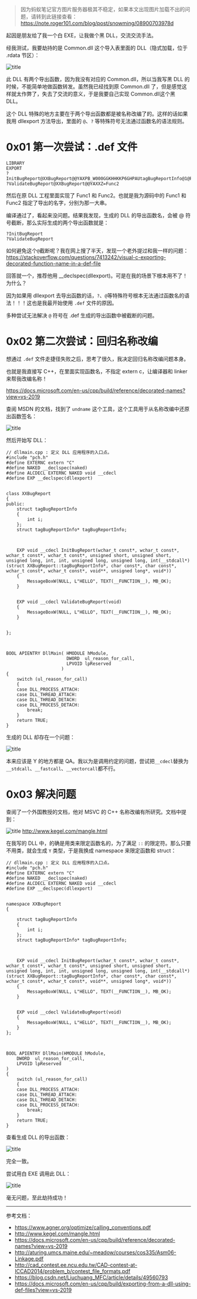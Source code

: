 >因为蚂蚁笔记官方图片服务器极其不稳定，如果本文出现图片加载不出的问题，请转到此链接查看：https://note.roger101.com/blog/post/snowming/08900703978d


起因是朋友给了我一个白 EXE，让我做个黑 DLL，交流交流手法。

经我测试，我要劫持的是 Common.dll 这个导入表里面的 DLL（隐式加载，位于 .rdata 节区）：

![title](https://leanote.com/api/file/getImage?fileId=5f588129ab64414ac20007ea)

此 DLL 有两个导出函数，因为我没有对应的 Common.dll，所以当我写黑 DLL 的时候，不能简单地做函数转发。虽然我已经找到原 Common.dll 了，但是感觉这样就太作弊了，失去了交流的意义，于是我要自己实现 Common.dll这个黑 DLL。

这个 DLL 特殊的地方主要在于两个导出函数都是被名称改编了的。这样的话如果我用 dllexport 方法导出，里面的 `@`、`?` 等特殊符号无法通过函数名的语法规则。

# 0x01 第一次尝试：.def 文件

```
LIBRARY
EXPORT
?InitBugReport@XXBugReport@@YAXPB_W000GGKHHKKP6GHPAUtagBugReportInfo@1@PBD200PAPAXPAKPAX@Z@Z=Func1
?ValidateBugReport@XXBugReport@@YAXXZ=Func2
```

然后在原 DLL 工程里面实现了 Func1 和 Func2。也就是我为源码中的 Func1 和 Func2 指定了导出的名字，分别为那一大串。

编译通过了，看起来没问题。结果我发现，生成的 DLL 的导出函数名，会被 @ 符号截断，那么实际生成的两个导出函数就是：

```
?InitBugReport
?ValidateBugReport
```

如何避免这个`@`截断呢？我在网上搜了半天，发现一个老外提过和我一样的问题：https://stackoverflow.com/questions/7413242/visual-c-exporting-decorated-function-name-in-a-def-file

回答就一个，推荐他用 __declspec(dllexport)。可是在我的场景下根本用不了！为什么？

因为如果用 dllexport 去导出函数的话，`?`、`@`等特殊符号根本无法通过函数名的语法！！！这也是我最开始使用 `.def` 文件的原因。

多种尝试无法解决 `@` 符号在 .def 生成的导出函数中被截断的问题。 

# 0x02 第二次尝试：回归名称改编


想通过 `.def` 文件走捷径失败之后，思考了很久，我决定回归名称改编问题本身。

也就是我直接写 C++，在里面实现函数名，不指定 extern c，让编译器和 linker 来帮我改编名称！

https://docs.microsoft.com/en-us/cpp/build/reference/decorated-names?view=vs-2019


查阅 MSDN 的文档，找到了 `undname` 这个工具，这个工具用于从名称改编中还原出函数签名：




![title](https://leanote.com/api/file/getImage?fileId=5f58741aab64414ac2000733)



然后开始写 DLL：


```
// dllmain.cpp : 定义 DLL 应用程序的入口点。
#include "pch.h"
#define EXTERNC extern "C"
#define NAKED __declspec(naked)
#define ALCDECL EXTERNC NAKED void __cdecl
#define EXP __declspec(dllexport)


class XXBugReport
{
public:
    struct tagBugReportInfo
    {
        int i;
    };
    struct tagBugReportInfo* tagBugReportInfo;



    EXP void __cdecl InitBugReport(wchar_t const*, wchar_t const*, wchar_t const*, wchar_t const*, unsigned short, unsigned short, unsigned long, int, int, unsigned long, unsigned long, int(__stdcall*)(struct XXBugReport::tagBugReportInfo*, char const*, char const*, wchar_t const*, wchar_t const*, void**, unsigned long*, void*))
    {
        MessageBoxW(NULL, L"HELLO", TEXT(__FUNCTION__), MB_OK);
    }


    EXP void __cdecl ValidateBugReport(void)
    {
        MessageBoxW(NULL, L"HELLO", TEXT(__FUNCTION__), MB_OK);
    }


};



BOOL APIENTRY DllMain( HMODULE hModule,
                       DWORD  ul_reason_for_call,
                       LPVOID lpReserved
                     )
{
    switch (ul_reason_for_call)
    {
    case DLL_PROCESS_ATTACH:
    case DLL_THREAD_ATTACH:
    case DLL_THREAD_DETACH:
    case DLL_PROCESS_DETACH:
        break;
    }
    return TRUE;
}
```

生成的 DLL 却存在一个问题：


![title](https://leanote.com/api/file/getImage?fileId=5f587489ab644148c6000701)

本来应该是 Y 的地方都是 QA。我以为是调用约定的问题，尝试把`__cdecl`替换为 `__stdcall`、`__fastcall`、`__vectorcall`都不行。



# 0x03 解决问题


查阅了一个外国教授的文档，他对 MSVC 的 C++ 名称改编有所研究。文档中提到：

![title](https://leanote.com/api/file/getImage?fileId=5f58809fab64414ac20007e0)
http://www.kegel.com/mangle.html


在我写的 DLL 中，的确是用类来限定函数名的，为了满足 `::` 的限定符。那么只要不用类，就会生成 `Y` 类型，于是我换成 namespace 来限定函数和 struct：


```
// dllmain.cpp : 定义 DLL 应用程序的入口点。
#include "pch.h"
#define EXTERNC extern "C"
#define NAKED __declspec(naked)
#define ALCDECL EXTERNC NAKED void __cdecl
#define EXP __declspec(dllexport)


namespace XXBugReport
{

    struct tagBugReportInfo
    {
        int i;
    };
    struct tagBugReportInfo* tagBugReportInfo;



    EXP void __cdecl InitBugReport(wchar_t const*, wchar_t const*, wchar_t const*, wchar_t const*, unsigned short, unsigned short, unsigned long, int, int, unsigned long, unsigned long, int(__stdcall*)(struct XXBugReport::tagBugReportInfo*, char const*, char const*, wchar_t const*, wchar_t const*, void**, unsigned long*, void*))
    {
        MessageBoxW(NULL, L"HELLO", TEXT(__FUNCTION__), MB_OK);
    }


    EXP void __cdecl ValidateBugReport(void)
    {
        MessageBoxW(NULL, L"HELLO", TEXT(__FUNCTION__), MB_OK);
    }
};



BOOL APIENTRY DllMain(HMODULE hModule,
    DWORD  ul_reason_for_call,
    LPVOID lpReserved
)
{
    switch (ul_reason_for_call)
    {
    case DLL_PROCESS_ATTACH:
    case DLL_THREAD_ATTACH:
    case DLL_THREAD_DETACH:
    case DLL_PROCESS_DETACH:
        break;
    }
    return TRUE;
}
```


查看生成 DLL 的导出函数：


![title](https://leanote.com/api/file/getImage?fileId=5f5874bdab644148c6000705)


完全一致。

尝试用白 EXE 调用此 DLL：

![title](https://leanote.com/api/file/getImage?fileId=5f5874d6ab644148c6000708)

毫无问题，至此劫持成功！



----------


参考文档：


- https://www.agner.org/optimize/calling_conventions.pdf
- http://www.kegel.com/mangle.html
- https://docs.microsoft.com/en-us/cpp/build/reference/decorated-names?view=vs-2019
- http://aturing.umcs.maine.edu/~meadow/courses/cos335/Asm06-Linkage.pdf
- http://cad_contest.ee.ncu.edu.tw/CAD-contest-at-ICCAD2014/problem_b/contest_file_formats.pdf
- https://blog.csdn.net/Liuchuang_MFC/article/details/49560793
- https://docs.microsoft.com/en-us/cpp/build/exporting-from-a-dll-using-def-files?view=vs-2019


